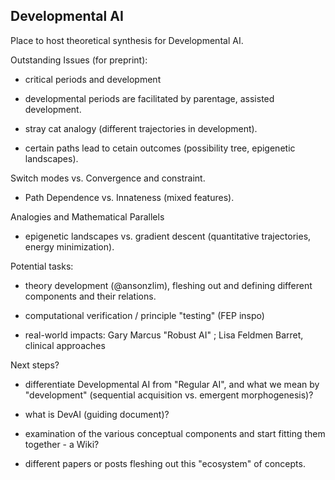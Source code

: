 ## Developmental AI

Place to host theoretical synthesis for Developmental AI.

Outstanding Issues (for preprint):

* critical periods and development

* developmental periods are facilitated by parentage, assisted development.

* stray cat analogy (different trajectories in development).

* certain paths lead to cetain outcomes (possibility tree, epigenetic landscapes).

Switch modes vs. Convergence and constraint.

* Path Dependence vs. Innateness (mixed features).

Analogies and Mathematical Parallels

* epigenetic landscapes vs. gradient descent (quantitative trajectories, energy minimization).

Potential tasks:

* theory development (@ansonzlim), fleshing out and defining different components and their relations.

* computational verification / principle "testing" (FEP inspo)

* real-world impacts: Gary Marcus "Robust AI" ; Lisa Feldmen Barret, clinical approaches


Next steps?

* differentiate Developmental AI from "Regular AI", and what we mean by "development" (sequential acquisition vs. emergent morphogenesis)?

* what is DevAI (guiding document)?

* examination of the various conceptual components and start fitting them together - a Wiki?

* different papers or posts fleshing out this "ecosystem" of concepts.
